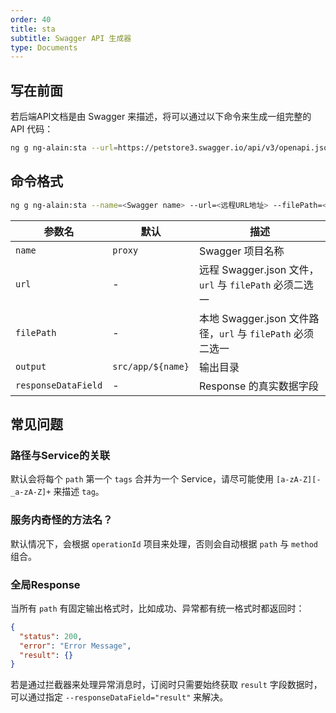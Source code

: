```yaml
---
order: 40
title: sta
subtitle: Swagger API 生成器
type: Documents
---
```


## 写在前面

若后端API文档是由 Swagger 来描述，将可以通过以下命令来生成一组完整的 API 代码：

```bash
ng g ng-alain:sta --url=https://petstore3.swagger.io/api/v3/openapi.json 
```

## 命令格式

```bash
ng g ng-alain:sta --name=<Swagger name> --url=<远程URL地址> --filePath=<本地Swagger.json文件> --output=<输出路径>
```

| 参数名 | 默认 | 描述 |
|-----|----|----|
| `name` | `proxy` | Swagger 项目名称 |
| `url` | - | 远程 Swagger.json 文件，`url` 与 `filePath` 必须二选一 |
| `filePath` | - | 本地 Swagger.json 文件路径，`url` 与 `filePath` 必须二选一 |
| `output` | `src/app/${name}` | 输出目录 |
| `responseDataField` | - | Response 的真实数据字段 |

## 常见问题

### 路径与Service的关联

默认会将每个 `path` 第一个 `tags` 合并为一个 Service，请尽可能使用 `[a-zA-Z][-_a-zA-Z]+` 来描述 `tag`。

### 服务内奇怪的方法名？

默认情况下，会根据 `operationId` 项目来处理，否则会自动根据 `path` 与 `method` 组合。

### 全局Response

当所有 `path` 有固定输出格式时，比如成功、异常都有统一格式时都返回时：

```json
{
  "status": 200,
  "error": "Error Message",
  "result": {}
}
```

若是通过拦截器来处理异常消息时，订阅时只需要始终获取 `result` 字段数据时，可以通过指定 `--responseDataField="result"` 来解决。

